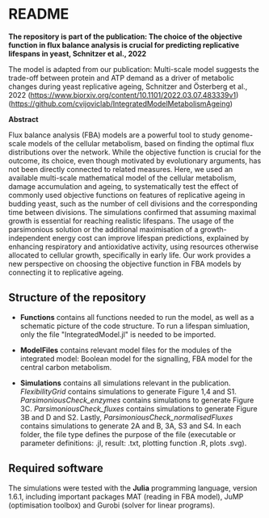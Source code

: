 README
===============
**The repository is part of the publication: The choice of the objective function in flux balance analysis is crucial for predicting replicative lifespans in yeast, Schnitzer et al., 2022**

The model is adapted from our publication: Multi-scale model suggests the trade-off between protein and ATP demand as a driver of metabolic changes during yeast replicative ageing, Schnitzer and Österberg et al., 2022 (https://www.biorxiv.org/content/10.1101/2022.03.07.483339v1) (https://github.com/cvijoviclab/IntegratedModelMetabolismAgeing)


**Abstract**

Flux balance analysis (FBA) models are a powerful tool to study genome-scale models of the cellular metabolism, based on finding the optimal flux distributions over the network. While the objective function is crucial for the outcome, its choice, even though motivated by evolutionary arguments, has not been directly connected to related measures. Here, we used an available multi-scale mathematical model of the cellular metabolism, damage accumulation and ageing, to systematically test the effect of commonly used objective functions on features of replicative ageing in budding yeast, such as the number of cell divisions and the corresponding time between divisions. The simulations confirmed that assuming maximal growth is essential for reaching realistic lifespans. 
The usage of the parsimonious solution or the additional maximisation of a growth-independent energy cost can improve lifespan predictions, explained by enhancing respiratory and antioxidative activity, using resources otherwise allocated to cellular growth, specifically in early life. 
Our work provides a new perspective on choosing the objective function in FBA models by connecting it to replicative ageing.


## Structure of the repository

- **Functions** contains all functions needed to run the model, as well as a schematic picture of the code structure. To run a lifespan simluation, only the file "IntegratedModel.jl" is needed to be imported.

- **ModelFiles** contains relevant model files for the modules of the integrated model: Boolean model for the signalling, FBA model for the central carbon metabolism.

- **Simulations** contains all simulations relevant in the publication. *FlexibilityGrid* contains simulations to generate Figure 1,4 and S1. *ParsimoniousCheck_enzymes* contains simulations to generate Figure 3C. *ParsimoniousCheck_fluxes* contains simulations to generate Figure 3B and D and S2. Lastly, *ParsimoniousCheck_normalisedFluxes* contains simulations to generate 2A and B, 3A, S3 and S4. In each folder, the file type defines the purpose of the file (executable or parameter definitions: .jl, result: .txt, plotting function .R, plots .svg). 

## Required software

The simulations were tested with the **Julia** programming language, version 1.6.1, including important packages MAT (reading in FBA model), JuMP (optimisation toolbox) and Gurobi (solver for linear programs).
